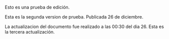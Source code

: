 Esto es una prueba de edición.

Esta es la segunda version de prueba.
Publicada 26 de diciembre.

La actualizacion del documento fue realizado a las 00:30 del dia 26.
Esta es la tercera actualización.
